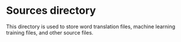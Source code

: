 # Sources directory

This directory is used to store word translation files,
machine learning training files, and other source files.
